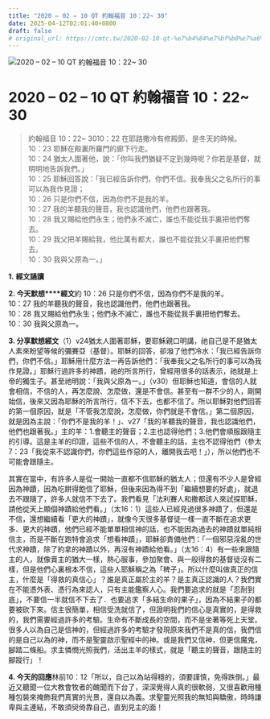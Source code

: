 ```yaml
---
title: "2020 – 02 – 10 QT 約翰福音 10：22~ 30"
date: 2025-04-12T02:01:40+0800
draft: false
# original_url: https://cmtc.tw/2020-02-10-qt-%e7%b4%84%e7%bf%b0%e7%a6%8f%e9%9f%b3-10%ef%bc%9a22-30
---
```


![2020 – 02 – 10 QT 約翰福音 10：22~ 30](/images/qt.jpg   "2020 – 02 – 10 QT 約翰福音 10：22~ 30")

# 2020 – 02 – 10 QT 約翰福音 10：22~ 30

> 約翰福音 10：22~ 3010：22 在耶路撒冷有修殿節，是冬天的時候。  
> 10：23 耶穌在殿裏所羅門的廊下行走。  
> 10：24 猶太人圍著他，說：「你叫我們猶疑不定到幾時呢？你若是基督，就明明地告訴我們。」  
> 10：25 耶穌回答說：「我已經告訴你們，你們不信。我奉我父之名所行的事可以為我作見證；  
> 10：26 只是你們不信，因為你們不是我的羊。  
> 10：27 我的羊聽我的聲音，我也認識他們，他們也跟著我。  
> 10：28 我又賜給他們永生；他們永不滅亡，誰也不能從我手裏把他們奪去。  
> 10：29 我父把羊賜給我，他比萬有都大，誰也不能從我父手裏把他們奪去。  
> 10：30 我與父原為一。」

**1.** **經文誦讀**

**2. 今天默想****經文**約 10：26 只是你們不信，因為你們不是我的羊。  
10：27 我的羊聽我的聲音，我也認識他們，他們也跟著我。  
10：28 我又賜給他們永生；他們永不滅亡，誰也不能從我手裏把他們奪去。  
10：30 我與父原為一。

**3. 分享默想經文**（1）v24猶太人圍著耶穌，要耶穌親口明講，祂自己是不是猶太人素來盼望等候的彌賽亞（基督）。耶穌的回答，卻潑了他們冷水：「我已經告訴你們，你們不信。」耶穌用什麼方法一再告訴他們：「我奉我父之名所行的事可以為我作見證。」耶穌行過許多的神蹟，祂的所言所行，曾經用很多的話表示，祂就是上帝的獨生子。甚至祂明說：「我與父原為一。」（v30）但耶穌也知道，會信的人就會相信，不信的人，再怎麼說、怎麼做，還是不會信。甚至有一群不少的人，剛開始信，後來又因為耶穌的所言所行，信不下去，也都不信了。所以耶穌對他們回答的第一個原因，就是「不管我怎麼說，怎麼做，你們就是不會信。」第二個原因，就是因為主說：「你們不是我的羊！」、v27「我的羊聽我的聲音，我也認識他們，他們也跟著我。」主的羊：1.會聽主的聲音；2.主也認得他們；3.他們會順服跟隨主的引導。這是主羊的印證，這些不信的人，不會聽主的話，主也不認得他們（參太7：23「我從來不認識你們，你們這些作惡的人，離開我去吧！」），所以他們也不可能會跟隨主。

其實在當中，有許多人是從一開始一直都不信耶穌的猶太人；但還有不少人是曾經因為神蹟，因為吃餅得飽信了耶穌，但後來因為得不到「繼續想要的好處」，就退去不跟隨了，許多人就信不下去了。我們看見「法利賽人和撒都該人來試探耶穌，請他從天上顯個神蹟給他們看。」（太16：1）這些人已經見過很多神蹟了，但還是不信，還想繼續看「更大的神蹟」，就像今天很多基督徒一樣一直不斷在追求更多、更大的神蹟，他們已經不能單單相信神的話，也不能因為過去的神蹟就單純相信主，而是不斷在跑特會追求「想看神蹟」，耶穌卻責備他們：「一個邪惡淫亂的世代求神蹟，除了約拿的神蹟以外，再沒有神蹟給他看。」（太16：4）有一些來跟隨主的人，就像賣主的猶大一樣，熱心服事，參加聚會、與一般得救的基督徒沒有二樣，但是他們心裏根本不信，這些人耶穌稱之為「稗子」。所以什麼叫做真正的信主，什麼是「得救的真信心」？誰是真正屬於主的羊？是主真正認識的人？我們實在不能憑外表、憑行為來認人，只有主能鑑察人心。我們要追求的就是「忍耐到底」，不要信一半就信不下去了．也要追求「多結生命的果子」，因為不結果子的都要被砍下來。信主很簡單，相信受洗就信了，但證明我們的信心是真實的，是得救的，我們需要經過許多的考驗。生命有不斷成長的空間，而不是坐著等死上天堂。很多人以為自己是信神的，但經過許多的考驗才發現原來我們不是真的信，我們信的是自己以為的神，而不是聖靈啟示聖經中的神。或是我們又信神，但更信魔鬼，腳踏二條船。求主憐憫光照我們，活出主羊的樣式，就是「聽主的聲音，跟隨主的腳蹤行」！

**4. 今天的回應**林前10：12「所以，自己以為站得穩的，須要謹慎，免得跌倒。」最近又聽聞一位大教會牧者的醜聞而下台了，深深覺得人真的很軟弱，又很喜歡用種種包裝來掩飾我們真實的光景，還自以為義。求聖靈光照我的無知與驕傲，時時謙卑與主連結，不敢須臾倚靠自己，直到見主的面！